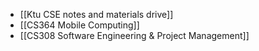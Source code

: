 - [[Ktu CSE notes and materials drive]]
- [[CS364 Mobile Computing]]
- [[CS308 Software Engineering & Project Management]]